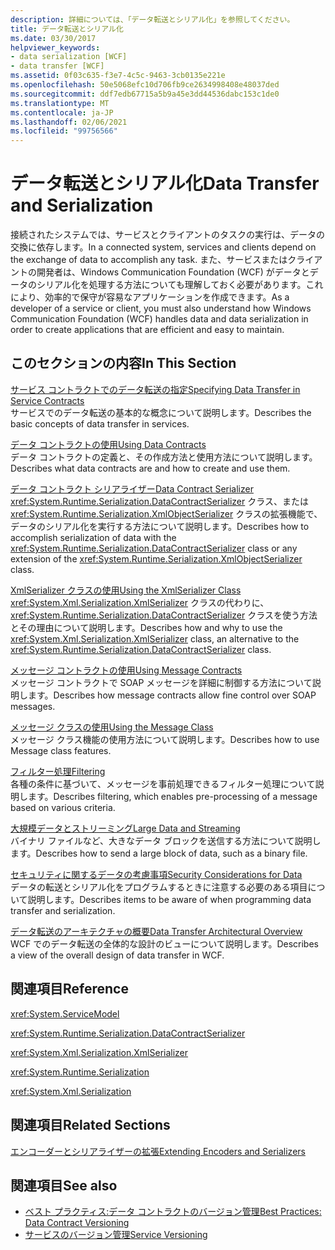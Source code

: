```yaml
---
description: 詳細については、「データ転送とシリアル化」を参照してください。
title: データ転送とシリアル化
ms.date: 03/30/2017
helpviewer_keywords:
- data serialization [WCF]
- data transfer [WCF]
ms.assetid: 0f03c635-f3e7-4c5c-9463-3cb0135e221e
ms.openlocfilehash: 50e5068efc10d706fb9ce2634998408e48037ded
ms.sourcegitcommit: ddf7edb67715a5b9a45e3dd44536dabc153c1de0
ms.translationtype: MT
ms.contentlocale: ja-JP
ms.lasthandoff: 02/06/2021
ms.locfileid: "99756566"
---
```

# <a name="data-transfer-and-serialization"></a><span data-ttu-id="903f6-103">データ転送とシリアル化</span><span class="sxs-lookup"><span data-stu-id="903f6-103">Data Transfer and Serialization</span></span>

<span data-ttu-id="903f6-104">接続されたシステムでは、サービスとクライアントのタスクの実行は、データの交換に依存します。</span><span class="sxs-lookup"><span data-stu-id="903f6-104">In a connected system, services and clients depend on the exchange of data to accomplish any task.</span></span> <span data-ttu-id="903f6-105">また、サービスまたはクライアントの開発者は、Windows Communication Foundation (WCF) がデータとデータのシリアル化を処理する方法についても理解しておく必要があります。これにより、効率的で保守が容易なアプリケーションを作成できます。</span><span class="sxs-lookup"><span data-stu-id="903f6-105">As a developer of a service or client, you must also understand how Windows Communication Foundation (WCF) handles data and data serialization in order to create applications that are efficient and easy to maintain.</span></span>  
  
## <a name="in-this-section"></a><span data-ttu-id="903f6-106">このセクションの内容</span><span class="sxs-lookup"><span data-stu-id="903f6-106">In This Section</span></span>  

 [<span data-ttu-id="903f6-107">サービス コントラクトでのデータ転送の指定</span><span class="sxs-lookup"><span data-stu-id="903f6-107">Specifying Data Transfer in Service Contracts</span></span>](specifying-data-transfer-in-service-contracts.md)  
 <span data-ttu-id="903f6-108">サービスでのデータ転送の基本的な概念について説明します。</span><span class="sxs-lookup"><span data-stu-id="903f6-108">Describes the basic concepts of data transfer in services.</span></span>  
  
 [<span data-ttu-id="903f6-109">データ コントラクトの使用</span><span class="sxs-lookup"><span data-stu-id="903f6-109">Using Data Contracts</span></span>](using-data-contracts.md)  
 <span data-ttu-id="903f6-110">データ コントラクトの定義と、その作成方法と使用方法について説明します。</span><span class="sxs-lookup"><span data-stu-id="903f6-110">Describes what data contracts are and how to create and use them.</span></span>  
  
 [<span data-ttu-id="903f6-111">データ コントラクト シリアライザー</span><span class="sxs-lookup"><span data-stu-id="903f6-111">Data Contract Serializer</span></span>](data-contract-serializer.md)  
 <span data-ttu-id="903f6-112"><xref:System.Runtime.Serialization.DataContractSerializer> クラス、または <xref:System.Runtime.Serialization.XmlObjectSerializer> クラスの拡張機能で、データのシリアル化を実行する方法について説明します。</span><span class="sxs-lookup"><span data-stu-id="903f6-112">Describes how to accomplish serialization of data with the <xref:System.Runtime.Serialization.DataContractSerializer> class or any extension of the <xref:System.Runtime.Serialization.XmlObjectSerializer> class.</span></span>  
  
 [<span data-ttu-id="903f6-113">XmlSerializer クラスの使用</span><span class="sxs-lookup"><span data-stu-id="903f6-113">Using the XmlSerializer Class</span></span>](using-the-xmlserializer-class.md)  
 <span data-ttu-id="903f6-114"><xref:System.Xml.Serialization.XmlSerializer> クラスの代わりに、<xref:System.Runtime.Serialization.DataContractSerializer> クラスを使う方法とその理由について説明します。</span><span class="sxs-lookup"><span data-stu-id="903f6-114">Describes how and why to use the <xref:System.Xml.Serialization.XmlSerializer> class, an alternative to the <xref:System.Runtime.Serialization.DataContractSerializer> class.</span></span>  
  
 [<span data-ttu-id="903f6-115">メッセージ コントラクトの使用</span><span class="sxs-lookup"><span data-stu-id="903f6-115">Using Message Contracts</span></span>](using-message-contracts.md)  
 <span data-ttu-id="903f6-116">メッセージ コントラクトで SOAP メッセージを詳細に制御する方法について説明します。</span><span class="sxs-lookup"><span data-stu-id="903f6-116">Describes how message contracts allow fine control over SOAP messages.</span></span>  
  
 [<span data-ttu-id="903f6-117">メッセージ クラスの使用</span><span class="sxs-lookup"><span data-stu-id="903f6-117">Using the Message Class</span></span>](using-the-message-class.md)  
 <span data-ttu-id="903f6-118">メッセージ クラス機能の使用方法について説明します。</span><span class="sxs-lookup"><span data-stu-id="903f6-118">Describes how to use Message class features.</span></span>  
  
 [<span data-ttu-id="903f6-119">フィルター処理</span><span class="sxs-lookup"><span data-stu-id="903f6-119">Filtering</span></span>](filtering.md)  
 <span data-ttu-id="903f6-120">各種の条件に基づいて、メッセージを事前処理できるフィルター処理について説明します。</span><span class="sxs-lookup"><span data-stu-id="903f6-120">Describes filtering, which enables pre-processing of a message based on various criteria.</span></span>  
  
 [<span data-ttu-id="903f6-121">大規模データとストリーミング</span><span class="sxs-lookup"><span data-stu-id="903f6-121">Large Data and Streaming</span></span>](large-data-and-streaming.md)  
 <span data-ttu-id="903f6-122">バイナリ ファイルなど、大きなデータ ブロックを送信する方法について説明します。</span><span class="sxs-lookup"><span data-stu-id="903f6-122">Describes how to send a large block of data, such as a binary file.</span></span>  
  
 [<span data-ttu-id="903f6-123">セキュリティに関するデータの考慮事項</span><span class="sxs-lookup"><span data-stu-id="903f6-123">Security Considerations for Data</span></span>](security-considerations-for-data.md)  
 <span data-ttu-id="903f6-124">データの転送とシリアル化をプログラムするときに注意する必要のある項目について説明します。</span><span class="sxs-lookup"><span data-stu-id="903f6-124">Describes items to be aware of when programming data transfer and serialization.</span></span>  
  
 [<span data-ttu-id="903f6-125">データ転送のアーキテクチャの概要</span><span class="sxs-lookup"><span data-stu-id="903f6-125">Data Transfer Architectural Overview</span></span>](data-transfer-architectural-overview.md)  
 <span data-ttu-id="903f6-126">WCF でのデータ転送の全体的な設計のビューについて説明します。</span><span class="sxs-lookup"><span data-stu-id="903f6-126">Describes a view of the overall design of data transfer in WCF.</span></span>  
  
## <a name="reference"></a><span data-ttu-id="903f6-127">関連項目</span><span class="sxs-lookup"><span data-stu-id="903f6-127">Reference</span></span>  

 <xref:System.ServiceModel>  
  
 <xref:System.Runtime.Serialization.DataContractSerializer>  
  
 <xref:System.Xml.Serialization.XmlSerializer>  
  
 <xref:System.Runtime.Serialization>  
  
 <xref:System.Xml.Serialization>  
  
## <a name="related-sections"></a><span data-ttu-id="903f6-128">関連項目</span><span class="sxs-lookup"><span data-stu-id="903f6-128">Related Sections</span></span>  

 [<span data-ttu-id="903f6-129">エンコーダーとシリアライザーの拡張</span><span class="sxs-lookup"><span data-stu-id="903f6-129">Extending Encoders and Serializers</span></span>](../extending/extending-encoders-and-serializers.md)  
  
## <a name="see-also"></a><span data-ttu-id="903f6-130">関連項目</span><span class="sxs-lookup"><span data-stu-id="903f6-130">See also</span></span>

- [<span data-ttu-id="903f6-131">ベスト プラクティス:データ コントラクトのバージョン管理</span><span class="sxs-lookup"><span data-stu-id="903f6-131">Best Practices: Data Contract Versioning</span></span>](../best-practices-data-contract-versioning.md)
- [<span data-ttu-id="903f6-132">サービスのバージョン管理</span><span class="sxs-lookup"><span data-stu-id="903f6-132">Service Versioning</span></span>](../service-versioning.md)
